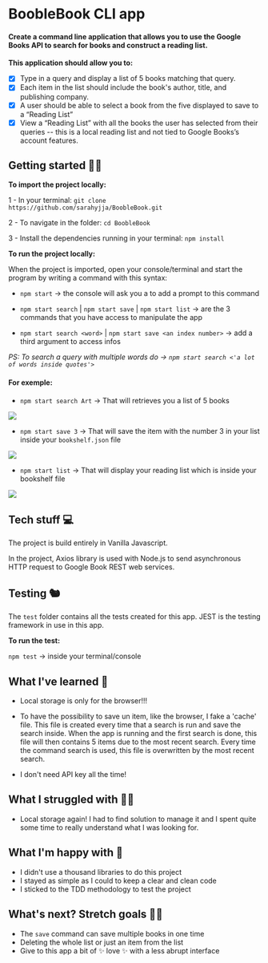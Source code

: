 # BoobleBook CLI app

#### Create a command line application that allows you to use the Google Books API to search for books and construct a reading list.

**This application should allow you to:**

- [x] Type in a query and display a list of 5 books matching that query.
- [x] Each item in the list should include the book's author, title, and publishing company.
- [x] A user should be able to select a book from the five displayed to save to a “Reading List”
- [x] View a “Reading List” with all the books the user has selected from their queries -- this is a local reading list and not tied to Google Books’s account features.

## Getting started 🤸‍♀️

**To import the project locally:**

1 - In your terminal: `git clone https://github.com/sarahyjja/BoobleBook.git`

2 - To navigate in the folder: `cd BoobleBook`

3 - Install the dependencies running in your terminal: `npm install`


**To run the project locally:**

When the project is imported, open your console/terminal and start the program by writing a command with this syntax:

- `npm start` -> the console will ask you a to add a prompt to this command

- `npm start search` | `npm start save` | `npm start list` -> are the 3 commands that you have access to manipulate the app

- `npm start search <word>` | `npm start save <an index number>` -> add a third argument to access infos

*PS: To search a query with multiple words do -> `npm start search <'a lot of words inside quotes'>`*

#### For exemple:
- `npm start search Art` -> That will retrieves you a list of 5 books

![](https://i.imgur.com/DypXvi3.png)


- `npm start save 3` -> That will save the item with the number 3 in your list inside your `bookshelf.json` file

![](https://i.imgur.com/02fF4Jj.png)

- `npm start list` -> That will display your reading list which is inside your bookshelf file

![](https://i.imgur.com/8qMjhBl.png)


## Tech stuff 💻

The project is build entirely in Vanilla Javascript.

In the project, Axios library is used with Node.js to send asynchronous HTTP request to Google Book REST web services.

## Testing 🐿

The `test` folder contains all the tests created for this app.
JEST is the testing framework in use in this app.

**To run the test:**

`npm test` -> inside your terminal/console


## What I've learned 👣

- Local storage is only for the browser!!!

- To have the possibility to save un item, like the browser, I fake a 'cache' file. This file is created every time that a search is run and save the search inside. When the app is running and the first search is done, this file will then contains 5 items due to the most recent search. Every time the command search is used, this file is overwritten by the most recent search.

- I don't need API key all the time!


## What I struggled with 💆‍♀️

- Local storage again! I had to find solution to manage it and I spent quite some time to really understand what I was looking for.


## What I'm happy with 💛

- I didn't use a thousand libraries to do this project
- I stayed as simple as I could to keep a clear and clean code
- I sticked to the TDD methodology to test the project


## What's next? Stretch goals 👩‍🎤

- The `save` command can save multiple books in one time
- Deleting the whole list or just an item from the list
- Give to this app a bit of ✨ love ✨ with a less abrupt interface

